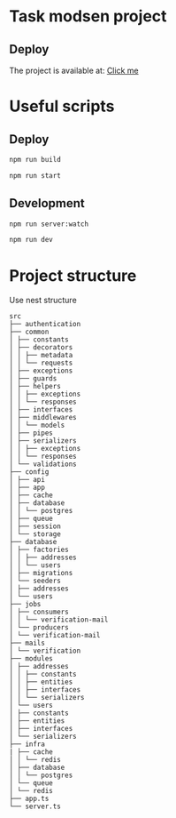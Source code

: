 # Task modsen project

## Deploy

The project is available at: [Click me](https://modsen-task-production.up.railway.app/)

# Useful scripts

## Deploy

```sh
npm run build
```

```sh
npm run start
```

## Development

```sh
npm run server:watch
```

```sh
npm run dev
```

# Project structure

Use nest structure

```
src
├── authentication
├── common
│ ├── constants
│ ├── decorators
│ │ ├── metadata
│ │ └── requests
│ ├── exceptions
│ ├── guards
│ ├── helpers
│ │ ├── exceptions
│ │ └── responses
│ ├── interfaces
│ ├── middlewares
│ │ └── models
│ ├── pipes
│ ├── serializers
│ │ ├── exceptions
│ │ └── responses
│ └── validations
├── config
│ ├── api
│ ├── app
│ ├── cache
│ ├── database
│ │ └── postgres
│ ├── queue
│ ├── session
│ └── storage
├── database
│ ├── factories
│ │ ├── addresses
│ │ └── users
│ ├── migrations
│ └── seeders
│ ├── addresses
│ └── users
├── jobs
│ ├── consumers
│ │ └── verification-mail
│ └── producers
│ └── verification-mail
├── mails
│ └── verification
├── modules
│ ├── addresses
│ │ ├── constants
│ │ ├── entities
│ │ ├── interfaces
│ │ └── serializers
│ └── users
│ ├── constants
│ ├── entities
│ ├── interfaces
│ └── serializers
├── infra
| ├── cache
│ │ └── redis
│ ├── database
│ │ └── postgres
│ └── queue
│ └── redis
├── app.ts
└── server.ts
```
